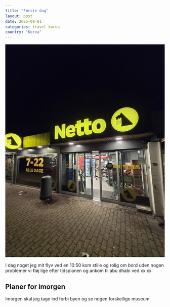 ```yaml
---
title: "Første dag"
layout: post
date: 2025-08-01
categories: travel korea
country: "Korea"
---
```


![First day photo](../assets/images/mobile/20241129_214639.jpg)

I dag noget jeg mit flyv ved en 10:50 kom stille og rolig om bord uden nogen problemer vi fløj lige efter tidsplanen og ankom til abu dhabi ved xx:xx 

## Planer for imorgen 
Imorgen skal jeg tage ind forbi byen og se nogen forskellige museum
